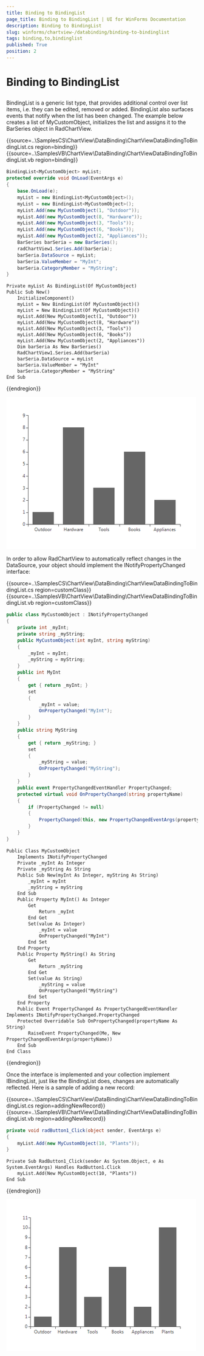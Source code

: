 ```yaml
---
title: Binding to BindingList
page_title: Binding to BindingList | UI for WinForms Documentation
description: Binding to BindingList
slug: winforms/chartview-/databinding/binding-to-bindinglist
tags: binding,to,bindinglist
published: True
position: 2
---
```


# Binding to BindingList



## 

BindingList is a generic list type, that provides additional control over list items, i.e. they can be edited, removed or added. BindingList also surfaces events that notify when the list has been changed. The example below creates a list of MyCustomObject, initializes the list and assigns it to the BarSeries object in RadChartView. 

{{source=..\SamplesCS\ChartView\DataBinding\ChartViewDataBindingToBindingList.cs region=binding}} 
{{source=..\SamplesVB\ChartView\DataBinding\ChartViewDataBindingToBindingList.vb region=binding}} 

````C#
BindingList<MyCustomObject> myList;
protected override void OnLoad(EventArgs e)
{
    base.OnLoad(e);
    myList = new BindingList<MyCustomObject>();
    myList = new BindingList<MyCustomObject>();
    myList.Add(new MyCustomObject(1, "Outdoor"));
    myList.Add(new MyCustomObject(8, "Hardware"));
    myList.Add(new MyCustomObject(3, "Tools"));
    myList.Add(new MyCustomObject(6, "Books"));
    myList.Add(new MyCustomObject(2, "Appliances"));
    BarSeries barSeria = new BarSeries();
    radChartView1.Series.Add(barSeria);
    barSeria.DataSource = myList;
    barSeria.ValueMember = "MyInt";
    barSeria.CategoryMember = "MyString";
}

````
````VB.NET
Private myList As BindingList(Of MyCustomObject)
Public Sub New()
    InitializeComponent()
    myList = New BindingList(Of MyCustomObject)()
    myList = New BindingList(Of MyCustomObject)()
    myList.Add(New MyCustomObject(1, "Outdoor"))
    myList.Add(New MyCustomObject(8, "Hardware"))
    myList.Add(New MyCustomObject(3, "Tools"))
    myList.Add(New MyCustomObject(6, "Books"))
    myList.Add(New MyCustomObject(2, "Appliances"))
    Dim barSeria As New BarSeries()
    RadChartView1.Series.Add(barSeria)
    barSeria.DataSource = myList
    barSeria.ValueMember = "MyInt"
    barSeria.CategoryMember = "MyString"
End Sub

````

{{endregion}} 


![chartview-databinding-binding-to-bindinglist 001](images/chartview-databinding-binding-to-bindinglist001.png)

In order to allow RadChartView to automatically reflect changes in the DataSource, your object should implement the INotifyPropertyChanged interface: 

{{source=..\SamplesCS\ChartView\DataBinding\ChartViewDataBindingToBindingList.cs region=customClass}} 
{{source=..\SamplesVB\ChartView\DataBinding\ChartViewDataBindingToBindingList.vb region=customClass}} 

````C#
public class MyCustomObject : INotifyPropertyChanged
{
    private int _myInt;
    private string _myString;
    public MyCustomObject(int myInt, string myString)
    {
        _myInt = myInt;
        _myString = myString;
    }
    public int MyInt
    {
        get { return _myInt; }
        set
        {
            _myInt = value;
            OnPropertyChanged("MyInt");
        }
    }
    public string MyString
    {
        get { return _myString; }
        set
        {
            _myString = value;
            OnPropertyChanged("MyString");
        }
    }
    public event PropertyChangedEventHandler PropertyChanged;
    protected virtual void OnPropertyChanged(string propertyName)
    {
        if (PropertyChanged != null)
        {
            PropertyChanged(this, new PropertyChangedEventArgs(propertyName));
        }
    }
}

````
````VB.NET
Public Class MyCustomObject
    Implements INotifyPropertyChanged
    Private _myInt As Integer
    Private _myString As String
    Public Sub New(myInt As Integer, myString As String)
        _myInt = myInt
        _myString = myString
    End Sub
    Public Property MyInt() As Integer
        Get
            Return _myInt
        End Get
        Set(value As Integer)
            _myInt = value
            OnPropertyChanged("MyInt")
        End Set
    End Property
    Public Property MyString() As String
        Get
            Return _myString
        End Get
        Set(value As String)
            _myString = value
            OnPropertyChanged("MyString")
        End Set
    End Property
    Public Event PropertyChanged As PropertyChangedEventHandler Implements INotifyPropertyChanged.PropertyChanged
    Protected Overridable Sub OnPropertyChanged(propertyName As String)
        RaiseEvent PropertyChanged(Me, New PropertyChangedEventArgs(propertyName))
    End Sub
End Class

````

{{endregion}} 




Once the interface is implemented and your collection implement IBindingList, just like the BindingList does, changes are automatically reflected. Here is a sample of adding a new record: 

{{source=..\SamplesCS\ChartView\DataBinding\ChartViewDataBindingToBindingList.cs region=addingNewRecord}} 
{{source=..\SamplesVB\ChartView\DataBinding\ChartViewDataBindingToBindingList.vb region=addingNewRecord}} 

````C#
private void radButton1_Click(object sender, EventArgs e)
{
    myList.Add(new MyCustomObject(10, "Plants"));
}

````
````VB.NET
Private Sub RadButton1_Click(sender As System.Object, e As System.EventArgs) Handles RadButton1.Click
    myList.Add(New MyCustomObject(10, "Plants"))
End Sub

````

{{endregion}} 


![chartview-databinding-binding-to-bindinglist 002](images/chartview-databinding-binding-to-bindinglist002.png)
